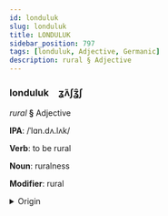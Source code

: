 ```yaml
---
id: londuluk
slug: londuluk
title: LONDULUK
sidebar_position: 797
tags: [londuluk, Adjective, Germanic]
description: rural § Adjective
---
```


### londuluk&emsp;<span kind="abugida">ʓ̃ʌʃʓ̑ʃ</span>

*rural* **§** Adjective

**IPA**: /ˈlɑn.dʌ.lʌk/

**Verb**: to be rural

**Noun**: ruralness

**Modifier**: rural

<details>
    <summary>Origin</summary>
    Dutch landelijk /ˈlɑndələk/<br/>
    <em>Germanic Language Family</em>
</details>